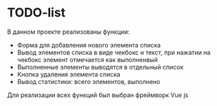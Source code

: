 # TODO-list
В данном проекте реализованы функции:
* Форма для добавления нового элемента списка
* Вывод элементов списка в виде чекбокс и текст, при нажатии на чекбокс элемент отмечается как выполненвый
* Выполненные элементы выводятся в отдельный список
* Кнопка удаления элемента списка
* Вывод статистики: всего элементов, выполнено

Для реализации всех функций был выбран фреймворк Vue js

